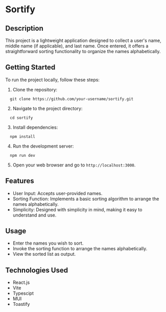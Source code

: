 # Sortify

## Description
This project is a lightweight application designed to collect a user's name, middle name (if applicable), and last name. Once entered, it offers a straightforward sorting functionality to organize the names alphabetically.

## Getting Started
To run the project locally, follow these steps:

1. Clone the repository:
```git bash
  git clone https://github.com/your-username/sortify.git
```
2. Navigate to the project directory:
```git bash
  cd sortify
```
3. Install dependencies:
```git bash
  npm install
```
4. Run the development server:
```git bash
  npm run dev
```


5. Open your web browser and go to `http://localhost:3000`.

## Features
- User Input: Accepts user-provided names.
- Sorting Function: Implements a basic sorting algorithm to arrange the names alphabetically.
- Simplicity: Designed with simplicity in mind, making it easy to understand and use.

## Usage
- Enter the names you wish to sort.
- Invoke the sorting function to arrange the names alphabetically.
- View the sorted list as output.

## Technologies Used
- React.js
- Vite
- Typescipt
- MUI
- Toastify